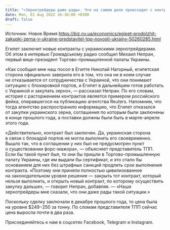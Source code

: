 ```yaml
---
title: "«Зернотрейдеры даже рады». Что на самом деле происходит с контрактами на экспорт украинского зерна в Египет"
date: Mon, 01 Aug 2022 16:36:00 +0300
draft: false
---
```

Источник: Новое Время https://biz.nv.ua/economics/egipet-prodolzhit-zakupki-zerna-v-ukraine-predstavitel-tpp-novosti-ukrainy-50260285.html


Египет заключит новые контракты с украинскими зернотрейдерами. Об этом в интервью Громадському радио сообщил Михаил Непран, первый вице-президент Торгово-промышленной палаты Украины.

«Как сообщил мне наш посол в Египте Николай Нагорный, египетская сторона официально заверила его в том, что она ни в коем случае не отказывается от сотрудничества с Украиной, что они понимают ситуацию с блокировкой портов, и Египет в дальнейшем готов работать с Украиной и закупать зерно», — рассказал Непран. По его словам, история с расторжением контрактов является примером российского фейка, опиравшегося на публикацию агентства Reuters. Напомним, что тогда агентство распространило информацию, что Египет отказался от закупки украинского зерна, соглашения по которым были заключены в конце прошлого года, а поставки должны были быть в марте-апреле этого года.

«Действительно, контракт был заключен. Да, украинская сторона в связи с блокадой портов не могла выполнить его своевременно. Вышло так, что в соглашении у них был не предусмотрен пункт о существовании форс-мажора», — объясняет представитель ТПП. Если бы такой пункт был, то они бы пришли в Торгово-промышленную палату Украины, где им выдали бы сертификат, и это стало бы основанием для них без штрафных санкций продлить срок выполнения контракта. «Поэтому они приняли полностью цивилизованное на законодательном уровне решение — закрыть тот контракт, который нельзя выполнить, и открыть новый контракт, по которому осуществить закупку дальше», — говорит Непран, добавляя. — «Наши зернотрейдеры мне сказали, что они даже рады такой ситуации.»

 Поскольку сделку заключали в декабре прошлого года, то цена была на уровне $249−250 за тонну. По сломам представителя ТПП сейчас цена выросла почти в два раза.

Присоединяйтесь к нам в соцсетях Facebook, Telegram и Instagram.

